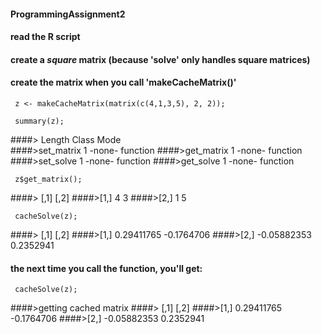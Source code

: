 #### ProgrammingAssignment2

#### read the R script

#### create a *square* matrix (because 'solve' only handles square matrices)
#### create the matrix when you call 'makeCacheMatrix()'

     z <- makeCacheMatrix(matrix(c(4,1,3,5), 2, 2));

     summary(z);
####>           Length Class  Mode    
####>set_matrix 1      -none- function
####>get_matrix 1      -none- function
####>set_solve  1      -none- function
####>get_solve  1      -none- function

     z$get_matrix();
####>     [,1] [,2]
####>[1,]    4    3
####>[2,]    1    5

     cacheSolve(z);
####>            [,1]       [,2]
####>[1,]  0.29411765 -0.1764706
####>[2,] -0.05882353  0.2352941

#### the next time you call the function, you'll get:

     cacheSolve(z);
####>getting cached matrix
####>            [,1]       [,2]
####>[1,]  0.29411765 -0.1764706
####>[2,] -0.05882353  0.2352941
